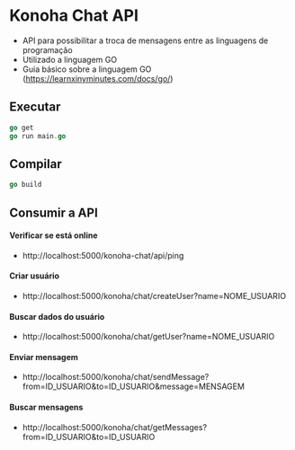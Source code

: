 # Konoha Chat API
* API para possibilitar a troca de mensagens entre as linguagens de programação
* Utilizado a linguagem GO
* Guia básico sobre a linguagem GO (https://learnxinyminutes.com/docs/go/)

## Executar
```go
go get
go run main.go
```

## Compilar
```go
go build
```

## Consumir a API
#### Verificar se está online
- http://localhost:5000/konoha-chat/api/ping

#### Criar usuário
- http://localhost:5000/konoha/chat/createUser?name=NOME_USUARIO

#### Buscar dados do usuário
- http://localhost:5000/konoha/chat/getUser?name=NOME_USUARIO

#### Enviar mensagem
- http://localhost:5000/konoha/chat/sendMessage?from=ID_USUARIO&to=ID_USUARIO&message=MENSAGEM

#### Buscar mensagens
- http://localhost:5000/konoha/chat/getMessages?from=ID_USUARIO&to=ID_USUARIO